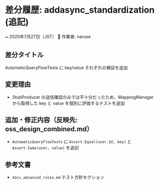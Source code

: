 # 差分履歴: addasync_standardization (追記)

🗕 2025年7月27日（JST）
🧐 作業者: naruse

## 差分タイトル
AutomaticQueryFlowTests に key/value それぞれの検証を追加

## 変更理由
- StubProducer の送信確認のみでは不十分だったため、MappingManager から取得した key と value を個別に評価するテストを追加

## 追加・修正内容（反映先: oss_design_combined.md）
- `AutomaticQueryFlowTests` に `Assert.Equal(user.Id, key)` と `Assert.Same(user, value)` を追記

## 参考文書
- `docs_advanced_rules.md` テスト方針セクション
